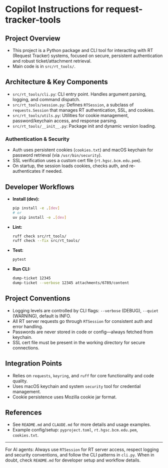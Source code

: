 # Copilot Instructions for request-tracker-tools

## Project Overview
- This project is a Python package and CLI tool for interacting with RT (Request Tracker) systems, focused on secure, persistent authentication and robust ticket/attachment retrieval.
- Main code is in `src/rt_tools/`.

## Architecture & Key Components
- `src/rt_tools/cli.py`: CLI entry point. Handles argument parsing, logging, and command dispatch.
- `src/rt_tools/session.py`: Defines `RTSession`, a subclass of `requests.Session` that manages RT authentication, SSL, and cookies.
- `src/rt_tools/utils.py`: Utilities for cookie management, password/keychain access, and response parsing.
- `src/rt_tools/__init__.py`: Package init and dynamic version loading.

### Authentication & Security
- Auth uses persistent cookies (`cookies.txt`) and macOS keychain for password retrieval (via `/usr/bin/security`).
- SSL verification uses a custom cert file (`rt.hgsc.bcm.edu.pem`).
- On startup, the session loads cookies, checks auth, and re-authenticates if needed.

## Developer Workflows
- **Install (dev):**
  ```bash
  pip install -e .[dev]
  # or
  uv pip install -e .[dev]
  ```
- **Lint:**
  ```bash
  ruff check src/rt_tools/
  ruff check --fix src/rt_tools/
  ```
- **Test:**
  ```bash
  pytest
  ```
- **Run CLI:**
  ```bash
  dump-ticket 12345
  dump-ticket --verbose 12345 attachments/6789/content
  ```

## Project Conventions
- Logging levels are controlled by CLI flags: `--verbose` (DEBUG), `--quiet` (WARNING), default is INFO.
- All RT server requests go through `RTSession` for consistent auth and error handling.
- Passwords are never stored in code or config—always fetched from keychain.
- SSL cert file must be present in the working directory for secure connections.

## Integration Points
- Relies on `requests`, `keyring`, and `ruff` for core functionality and code quality.
- Uses macOS keychain and system `security` tool for credential management.
- Cookie persistence uses Mozilla cookie jar format.

## References
- See `README.md` and `CLAUDE.md` for more details and usage examples.
- Example config/setup: `pyproject.toml`, `rt.hgsc.bcm.edu.pem`, `cookies.txt`.

---

For AI agents: Always use `RTSession` for RT server access, respect logging and security conventions, and follow the CLI patterns in `cli.py`. When in doubt, check `README.md` for developer setup and workflow details.
